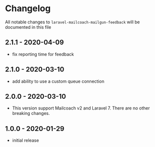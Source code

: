 # Changelog

All notable changes to `laravel-mailcoach-mailgun-feedback` will be documented in this file

## 2.1.1 - 2020-04-09

- fix reporting time for feedback

## 2.1.0 - 2020-03-10

- add ability to use a custom queue connection

## 2.0.0 - 2020-03-10

- This version support Mailcoach v2 and Laravel 7. There are no other breaking changes.

## 1.0.0 - 2020-01-29

- initial release

